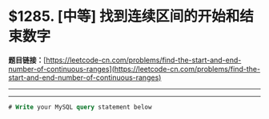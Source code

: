 # $1285. [中等] 找到连续区间的开始和结束数字

**题目链接：**[https://leetcode-cn.com/problems/find-the-start-and-end-number-of-continuous-ranges](https://leetcode-cn.com/problems/find-the-start-and-end-number-of-continuous-ranges)

---

<Cards card="leetcode_1285_find-the-start-and-end-number-of-continuous-ranges"></Cards>

---

```sql
# Write your MySQL query statement below
```